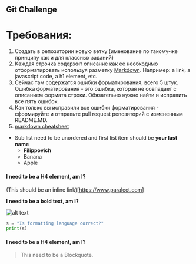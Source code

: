 ## Git Challenge
# Требования:
  1. Создать в репозитории новую ветку (именование по такому-же принципу как и для классных заданий)
  2. Каждая строчка содержит описание как ее необходимо отформатировать используя разметку [Markdown](https://github.com/adam-p/markdown-here/wiki/Markdown-Cheatsheet). Например: a link, a javascript code, a h1 element, etc.
  4. Сейчас там содержатся ошибки форматирования, всего 5 штук. Ошибка форматирования - это ошибка, которая не совпадает с описанием формата строки. Обязательно нужно найти и исправить все пять ошибок.
  5. Как только вы исправили все ошибки форматирования - сформируйте и отправьте pull request репозиторий с измененным README.MD.
  6. [markdown cheatsheet](https://github.com/adam-p/markdown-here/wiki/Markdown-Cheatsheet)

* Sub list need to be unordered and first list item should be **your last name**
  * **Filippovich**
  * Banana
  * Apple 

#### I need to be a H4 element, am I?

(This should be an inline link)[https://www.paralect.com]

**I need to be a bold text, am I?**

![alt text](https://avatars5.githubusercontent.com/u/21078183?v=4&u=55c474e5aca9eb331ace0e05cc2ce0c18641b3ec&s=400 "Logo Title Text 1")

```python
s = "Is formatting language correct?"
print(s)
```
#### I need to be a H4 element, am I? ####

> This need to be a Blockquote.
